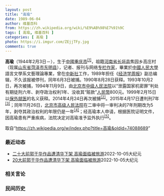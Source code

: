 ```yaml
---
layout: post
title: "高瑜"
date: 1989-06-04
author: 维基百科
from: https://zh.wikipedia.org/wiki/%E9%AB%98%E7%91%9C
tags: [ 高瑜, 维基百科 ]
categories: [ 高瑜 ]
photo: https://i.imgur.com/ZEjjTFy.jpg
comments: true
---
```

<div class="mw-parser-output">
<p><b>高瑜</b>（1944年2月3日<span class="useeditintro" title="Template:BLP editintro">－</span>），生于<a href="/wiki/%E4%B8%AD%E8%8F%AF%E6%B0%91%E5%9C%8B%E5%A4%A7%E9%99%B8%E6%99%82%E6%9C%9F" title="中華民國大陸時期">中國</a><a href="/wiki/%E9%87%8D%E5%BA%86%E9%99%AA%E9%83%BD%E6%97%B6%E6%9C%9F" title="重庆陪都时期">重庆市</a><sup id="cite_ref-1" class="reference"><a href="#cite_note-1">[1]</a></sup>，祖籍<a href="/wiki/%E6%B2%B3%E5%8D%97%E7%9C%81_(%E4%B8%AD%E8%8F%AF%E6%B0%91%E5%9C%8B)" title="河南省 (中華民國)">河南省</a><a href="/wiki/%E9%95%BF%E5%9E%A3%E5%8E%BF" class="mw-redirect" title="长垣县">长垣县</a>焦园乡高庄村（现属<a href="/wiki/%E5%B1%B1%E4%B8%9C%E7%9C%81" title="山东省">山东省</a><a href="/wiki/%E8%8F%8F%E6%B3%BD%E5%B8%82" title="菏泽市">菏泽市</a><a href="/wiki/%E4%B8%9C%E6%98%8E%E5%8E%BF" title="东明县">东明县</a>），记者、报刊与网络<a href="/wiki/%E5%B0%88%E6%AC%84%E4%BD%9C%E5%AE%B6" title="專欄作家">专栏作家</a>，畢業於<a href="/wiki/%E4%B8%AD%E5%9C%8B%E4%BA%BA%E6%B0%91%E5%A4%A7%E5%AD%B8" class="mw-redirect" title="中國人民大學">中國人民大學</a>語言文學系文藝理論專業，曾在<a href="/wiki/%E4%B8%AD%E6%96%B0%E7%A4%BE" class="mw-redirect" title="中新社">中新社</a>工作，1989年担任《<a href="/wiki/%E7%BB%8F%E6%B5%8E%E5%AD%A6%E5%91%A8%E6%8A%A5" title="经济学周报">经济学周报</a>》副总编辑，不久该报被停刊，同年6月3日被捕。1990年8月28日获释。1993年10月2日，再次被捕，1994年11月9日，由<a href="/wiki/%E5%8C%97%E4%BA%AC%E5%B8%82%E4%B8%AD%E7%BA%A7%E4%BA%BA%E6%B0%91%E6%B3%95%E9%99%A2" class="mw-redirect" title="北京市中级人民法院">北京市中级人民法院</a>以“泄露国家机密罪”判处有期徒刑六年、剥夺政治权利1年、没收其“赃款”<a href="/wiki/%E4%BA%BA%E6%B0%91%E5%B9%A3" class="mw-redirect" title="人民幣">人民幣</a>800元。1999年2月15日以<a href="/wiki/%E4%BF%9D%E5%A4%96%E5%B0%B1%E5%8C%BB" title="保外就医">保外就医</a>的名义获释。2014年4月24日再次被捕<sup id="cite_ref-2" class="reference"><a href="#cite_note-2">[2]</a></sup>。2015年4月17日遭判刑7年<sup id="cite_ref-3" class="reference"><a href="#cite_note-3">[3]</a></sup>；同年11月26日，<a href="/wiki/%E5%8C%97%E4%BA%AC%E5%B8%82%E9%AB%98%E7%BA%A7%E4%BA%BA%E6%B0%91%E6%B3%95%E9%99%A2" title="北京市高级人民法院">北京市高级人民法院</a>在二审中将一审判决的7年刑期改为5年，剥夺其政治权利的年限仍是一年<sup id="cite_ref-4" class="reference"><a href="#cite_note-4">[4]</a></sup>；经高瑜本人申请，根据医院证明文件，因高瑜患有严重疾病，法院决定对高瑜准予监外执行<sup id="cite_ref-二审_5-0" class="reference"><a href="#cite_note-二审-5">[5]</a></sup>。
</p>
</div><noscript><img src="//zh.wikipedia.org/wiki/Special:CentralAutoLogin/start?type=1x1" alt="" title="" width="1" height="1" style="border: none; position: absolute;"></noscript>
<div class="printfooter" data-nosnippet="">取自“<a dir="ltr" href="https://zh.wikipedia.org/w/index.php?title=高瑜&amp;oldid=74088689">https://zh.wikipedia.org/w/index.php?title=高瑜&amp;oldid=74088689</a>”</div><div id="recent-news"><h3>最近动态</h3><ul><li><a href="https://nodebe4.github.io/waimei/2022-10-05/%E4%BA%8C%E5%8D%81%E5%A4%A7%E5%89%8D%E9%83%AD%E4%BA%8E%E5%8D%8E%E4%BD%9C%E5%93%81%E9%81%AD%E6%B8%85%E5%8D%8E%E4%B8%8B%E6%9E%B6-%E9%AB%98%E7%91%9C%E9%9D%A2%E4%B8%B4%E8%A2%AB%E6%97%85%E6%B8%B8" title="二十大前郭于华作品遭清华下架 高瑜面临被旅游—— 【大纪元2022年10月05日讯】（大纪元记者宁海钟、骆亚采访报导）中共二十大前，清华大学郭于华教授的个人著作，遭到清华图书馆下架。北京资深媒体...">二十大前郭于华作品遭清华下架 高瑜面临被旅游</a><time>2022-10-05</time><a class="tag">大纪元</a></li>
<li><a href="https://nodebe4.github.io/waimei/2022-10-05/20%E5%A4%A7%E5%89%8D%E9%83%AD%E4%BA%8E%E5%8D%8E%E4%BD%9C%E5%93%81%E9%81%AD%E6%B8%85%E5%8D%8E%E4%B8%8B%E6%9E%B6-%E9%AB%98%E7%91%9C%E9%9D%A2%E4%B8%B4%E8%A2%AB%E6%97%85%E6%B8%B8" title="20大前郭于华作品遭清华下架 高瑜面临被旅游—— 【大纪元2022年10月05日讯】（大纪元记者宁海钟、骆亚采访报导）中共二十大前，清华大学郭于华教授的个人著作，遭到清华图书馆下架。北京资深媒体...">20大前郭于华作品遭清华下架 高瑜面临被旅游</a><time>2022-10-05</time><a class="tag">大纪元</a></li>
</ul></div><div id="open-opinion"><h3>相关言论</h3><ul></ul></div><div id="mjls-record"><h3>民间历史</h3><ul></ul></div>